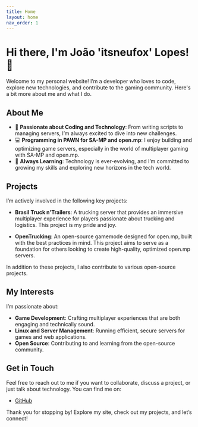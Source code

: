 ```yaml
---
title: Home
layout: home
nav_order: 1
---
```


# Hi there, I'm João 'itsneufox' Lopes! 👋

Welcome to my personal website! I’m a developer who loves to code, explore new technologies, and contribute to the gaming community. Here's a bit more about me and what I do.

## About Me

- 🌟 **Passionate about Coding and Technology**: From writing scripts to managing servers, I’m always excited to dive into new challenges.
- 💻 **Programming in PAWN for SA-MP and open.mp**: I enjoy building and optimizing game servers, especially in the world of multiplayer gaming with SA-MP and open.mp.
- 🌱 **Always Learning**: Technology is ever-evolving, and I’m committed to growing my skills and exploring new horizons in the tech world.

## Projects

I’m actively involved in the following key projects:

- **Brasil Truck n'Trailers**: A trucking server that provides an immersive multiplayer experience for players passionate about trucking and logistics. This project is my pride and joy.
  
- **OpenTrucking**: An open-source gamemode designed for open.mp, built with the best practices in mind. This project aims to serve as a foundation for others looking to create high-quality, optimized open.mp servers.

In addition to these projects, I also contribute to various open-source projects.

## My Interests 

I’m passionate about:
- **Game Development**: Crafting multiplayer experiences that are both engaging and technically sound.
- **Linux and Server Management**: Running efficient, secure servers for games and web applications.
- **Open Source**: Contributing to and learning from the open-source community.

## Get in Touch

Feel free to reach out to me if you want to collaborate, discuss a project, or just talk about technology. You can find me on:

- [GitHub](https://github.com/itsneufox)

Thank you for stopping by! Explore my site, check out my projects, and let’s connect!